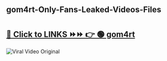 
 ## gom4rt-Only-Fans-Leaked-Videos-Files

# <h2><a href="https://mediaupload.pro?gom4rt">🔗 Click to LINKS ⏩⏩ 👉 🟢 gom4rt </a></h2>

<a href="https://mediaupload.pro?gom4rt" rel="nofollow" data-target="animated-image.originalLink"><img src="https://i.ibb.co.com/xMMVF88/686577567.gif" alt="Viral Video Original" style="max-width: 100%; display: inline-block;" data-target="animated-image.originalImage"></a>